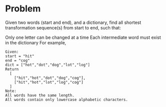 Problem
===
Given two words (start and end), and a dictionary, find all shortest transformation sequence(s) from start to end, such that:

Only one letter can be changed at a time
Each intermediate word must exist in the dictionary
For example,

    Given:
    start = "hit"
    end = "cog"
    dict = ["hot","dot","dog","lot","log"]
    Return
      [
        ["hit","hot","dot","dog","cog"],
        ["hit","hot","lot","log","cog"]
      ]
    Note:
    All words have the same length.
    All words contain only lowercase alphabetic characters.